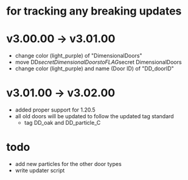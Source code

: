 # for tracking any breaking updates

# v3.00.00 -> v3.01.00
- change color (light_purple) of "DimensionalDoors"
- move DD$secret DimensionalDoors to FLAG$secret DimensionalDoors
- change color (light_purple) and name (Door ID) of "DD_doorID"

# v3.01.00 -> v3.02.00
- added proper support for 1.20.5
- all old doors will be updated to follow the updated tag standard
  - tag DD_oak and DD_particle_C

# todo
- add new particles for the other door types
- write updater script